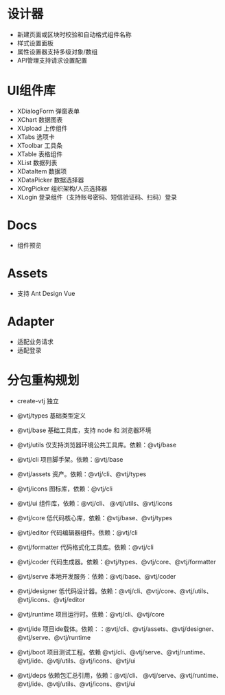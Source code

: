 # 设计器

- 新建页面或区块时校验和自动格式组件名称
- 样式设置面板
- 属性设置器支持多级对象/数组
- API管理支持请求设置配置

# UI组件库

- XDialogForm 弹窗表单
- XChart 数据图表
- XUpload 上传组件
- XTabs 选项卡
- XToolbar 工具条
- XTable 表格组件
- XList 数据列表
- XDataItem 数据项
- XDataPicker 数据选择器
- XOrgPicker 组织架构/人员选择器
- XLogin 登录组件（支持账号密码、短信验证码、扫码）登录

# Docs

- 组件预览

# Assets

- 支持 Ant Design Vue

# Adapter

- 适配业务请求
- 适配登录

# 分包重构规划

- create-vtj 独立
- @vtj/types 基础类型定义
- @vtj/base 基础工具库，支持 node 和 浏览器环境
- @vtj/utils 仅支持浏览器环境公共工具库。依赖：@vtj/base
- @vtj/cli 项目脚手架。依赖：@vtj/base
- @vtj/assets 资产。依赖：@vtj/cli、@vtj/types
- @vtj/icons 图标库，依赖：@vtj/cli
- @vtj/ui 组件库，依赖：@vtj/cli、 @vtj/utils、@vtj/icons
- @vtj/core 低代码核心库，依赖：@vtj/base、@vtj/types
- @vtj/editor 代码编辑器组件。依赖：@vtj/cli
- @vtj/formatter 代码格式化工具库。依赖：@vtj/cli
- @vtj/coder 代码生成器。依赖：@vtj/types、@vtj/core、@vtj/formatter
- @vtj/serve 本地开发服务：依赖：@vtj/base、@vtj/coder
- @vtj/designer 低代码设计器。依赖：@vtj/cli、@vtj/core、@vtj/utils、@vtj/icons、@vtj/editor
- @vtj/runtime 项目运行时。依赖：@vtj/cli、@vtj/core
- @vtj/ide 项目ide载体。依赖：：@vtj/cli、@vtj/assets、@vtj/designer、@vtj/serve、@vtj/runtime
- @vtj/boot 项目测试工程。依赖 @vtj/cli、@vtj/serve、@vtj/runtime、@vtj/ide、@vtj/utils、@vtj/icons、@vtj/ui

- @vtj/deps 依赖包汇总引用，依赖：@vtj/cli、 @vtj/serve、@vtj/runtime、@vtj/ide、@vtj/utils、@vtj/icons、@vtj/ui
